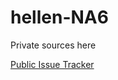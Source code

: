 # hellen-NA6

Private sources here

[Public Issue Tracker](https://github.com/rusefi/hellen-NA96-issues)
